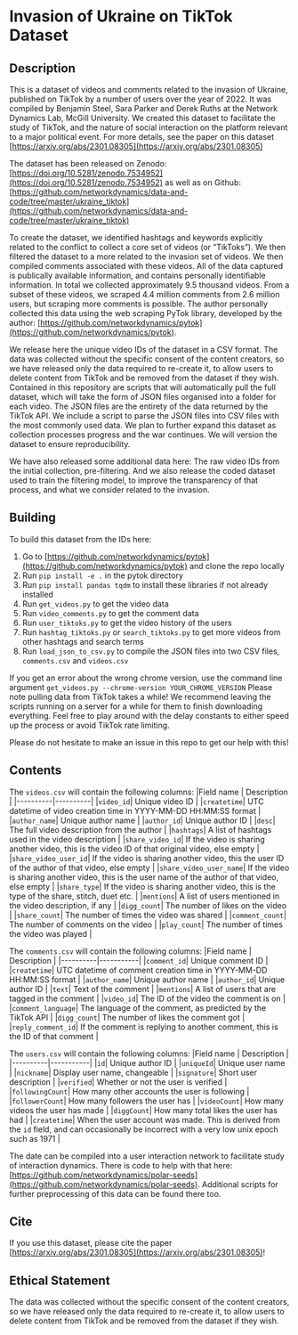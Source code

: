 # Invasion of Ukraine on TikTok Dataset

## Description

This is a dataset of videos and comments related to the invasion of Ukraine, published on TikTok by a number of users over the year of 2022. It was compiled by Benjamin Steel, Sara Parker and Derek Ruths at the Network Dynamics Lab, McGill University. We created this dataset to facilitate the study of TikTok, and the nature of social interaction on the platform relevant to a major political event. For more details, see the paper on this dataset [https://arxiv.org/abs/2301.08305](https://arxiv.org/abs/2301.08305)

The dataset has been released on Zenodo: [https://doi.org/10.5281/zenodo.7534952](https://doi.org/10.5281/zenodo.7534952) as well as on Github: [https://github.com/networkdynamics/data-and-code/tree/master/ukraine_tiktok](https://github.com/networkdynamics/data-and-code/tree/master/ukraine_tiktok)

To create the dataset, we identified hashtags and keywords explicitly related to the conflict to collect a core set of videos (or ”TikToks”). We then filtered the dataset to a more related to the invasion set of videos. We then compiled comments associated with these videos. All of the data captured is publically available information, and contains personally identifiable information. In total we collected approximately 9.5 thousand videos. From a subset of these videos, we scraped 4.4 million comments from 2.6 million users, but scraping more comments is possible. The author personally collected this data using the web scraping PyTok library, developed by the author: [https://github.com/networkdynamics/pytok](https://github.com/networkdynamics/pytok). 

We release here the unique video IDs of the dataset in a CSV format. The data was collected without the specific consent of the content creators, so we have released only the data required to re-create it, to allow users to delete content from TikTok and be removed from the dataset if they wish. Contained in this repository are scripts that will automatically pull the full dataset, which will take the form of JSON files organised into a folder for each video. The JSON files are the entirety of the data returned by the TikTok API. We include a script to parse the JSON files into CSV files with the most commonly used data. We plan to further expand this dataset as collection processes progress and the war continues. We will version the dataset to ensure reproducibility.

We have also released some additional data here: The raw video IDs from the initial collection, pre-filtering. And we also release the coded dataset used to train the filtering model, to improve the transparency of that process, and what we consider related to the invasion.

## Building

To build this dataset from the IDs here:

1. Go to [https://github.com/networkdynamics/pytok](https://github.com/networkdynamics/pytok) and clone the repo locally
2. Run `pip install -e .` in the pytok directory
3. Run `pip install pandas tqdm` to install these libraries if not already installed
4. Run `get_videos.py` to get the video data
5. Run `video_comments.py` to get the comment data
6. Run `user_tiktoks.py` to get the video history of the users
7. Run `hashtag_tiktoks.py` or `search_tiktoks.py` to get more videos from other hashtags and search terms
8. Run `load_json_to_csv.py` to compile the JSON files into two CSV files, `comments.csv` and `videos.csv`

If you get an error about the wrong chrome version, use the command line argument `get_videos.py --chrome-version YOUR_CHROME_VERSION`
Please note pulling data from TikTok takes a while! We recommend leaving the scripts running on a server for a while for them to finish downloading everything. Feel free to play around with the delay constants to either speed up the process or avoid TikTok rate limiting.

Please do not hesitate to make an issue in this repo to get our help with this!

## Contents

The `videos.csv` will contain the following columns:
|Field name | Description |
|----------|----------|
|`video_id`| Unique video ID |
|`createtime`| UTC datetime of video creation time in YYYY-MM-DD HH:MM:SS format |
|`author_name`| Unique author name |
|`author_id`| Unique author ID |
|`desc`| The full video description from the author |
|`hashtags`| A list of hashtags used in the video description |
|`share_video_id`| If the video is sharing another video, this is the video ID of that original video, else empty |
|`share_video_user_id`| If the video is sharing another video, this the user ID of the author of that video, else empty |
|`share_video_user_name`| If the video is sharing another video, this is the user name of the author of that video, else empty |
|`share_type`| If the video is sharing another video, this is the type of the share, stitch, duet etc. |
|`mentions`| A list of users mentioned in the video description, if any |
|`digg_count`| The number of likes on the video |
|`share_count`| The number of times the video was shared |
|`comment_count`| The number of comments on the video |
|`play_count`| The number of times the video was played |

The `comments.csv` will contain the following columns:
|Field name | Description |
|----------|-----------|
|`comment_id`| Unique comment ID |
|`createtime`| UTC datetime of comment creation time in YYYY-MM-DD HH:MM:SS format |
|`author_name`| Unique author name |
|`author_id`| Unique author ID |
|`text`| Text of the comment |
|`mentions`| A list of users that are tagged in the comment |
|`video_id`| The ID of the video the comment is on |
|`comment_language`| The language of the comment, as predicted by the TikTok API |
|`digg_count`| The number of likes the comment got |
|`reply_comment_id`| If the comment is replying to another comment, this is the ID of that comment |

The `users.csv` will contain the following columns:
|Field name | Description |
|----------|-----------|
|`id`| Unique author ID |
|`uniqueId`| Unique user name |
|`nickname`| Display user name, changeable |
|`signature`| Short user description |
|`verified`| Whether or not the user is verified |
|`followingCount`| How many other accounts the user is following |
|`followerCount`| How many followers the user has |
|`videoCount`| How many videos the user has made |
|`diggCount`| How many total likes the user has had |
|`createtime`| When the user account was made. This is derived from the `id` field, and can occasionally be incorrect with a very low unix epoch such as 1971 |

The date can be compiled into a user interaction network to facilitate study of interaction dynamics. There is code to help with that here: [https://github.com/networkdynamics/polar-seeds](https://github.com/networkdynamics/polar-seeds). Additional scripts for further preprocessing of this data can be found there too.

## Cite

If you use this dataset, please cite the paper [https://arxiv.org/abs/2301.08305](https://arxiv.org/abs/2301.08305)!

## Ethical Statement

The data was collected without the specific consent of the content creators, so we have released only the data required to re-create it, to allow users to delete content from TikTok and be removed from the dataset if they wish.

